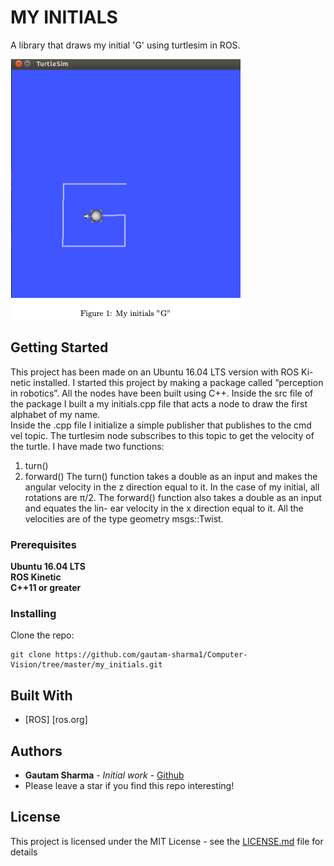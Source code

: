 # MY INITIALS
A library that draws my initial 'G' using turtlesim in ROS.

![](G.png)

## Getting Started

This project has been made on an Ubuntu 16.04 LTS version with ROS Ki- netic installed. I started this project by making a package called ”perception in robotics”. All the nodes have been built using C++. Inside the src file of the package I built a my initials.cpp file that acts a node to draw the first alphabet of my name.<br/>
Inside the .cpp file I initialize a simple publisher that publishes to the cmd vel topic. The turtlesim node subscribes to this topic to get the velocity of the turtle. I have made two functions:<br/>
1. turn()
2. forward()
The turn() function takes a double as an input and makes the angular velocity
in the z direction equal to it. In the case of my initial, all rotations are π/2.
The forward() function also takes a double as an input and equates the lin- ear velocity in the x direction equal to it. All the velocities are of the type geometry msgs::Twist.



### Prerequisites
**Ubuntu 16.04 LTS** <br/>
**ROS Kinetic** <br/>
**C++11 or greater** <br/>

### Installing

Clone the repo:
```
git clone https://github.com/gautam-sharma1/Computer-Vision/tree/master/my_initials.git

```

## Built With

* [ROS] [ros.org]


## Authors

* **Gautam Sharma** - *Initial work* - [Github](https://github.com/gautam-sharma1)
* Please leave a star if you find this repo interesting!


## License

This project is licensed under the MIT License - see the [LICENSE.md](LICENSE.md) file for details





